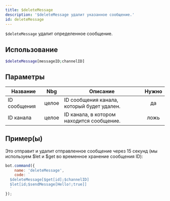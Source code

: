 ```yaml
---
title: $deleteMessage
description: '$deleteMessage удалит указанное сообщение.'
id: deleteMessage
---
```


`$deleteMessage` удалит определенное сообщение.

## Использование

```php
$deleteMessage[messageID;channelID]
```

## Параметры

| Название     | Nbg   | Описание                                   | Нужно |
| ------------ | ----- | ------------------------------------------ |:-----:|
| ID сообщения | целое | ID сообщения канала, который будет удален. |  да   |
| ID канала    | целое | ID канала, в котором находится сообщение.  | ложь  |

## Пример(ы)

Это отправит и удалит отправленное сообщение через 15 секунд (мы используем $let и $get во временное хранение сообщения ID):

```javascript
bot.command({
    name: 'deleteMessage',
    code: `
  $deleteMessage[$get[id];$channelID]
  $let[id;$sendMessage[Hello!;true]]
  `
});
```